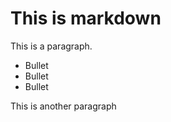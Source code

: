 <!--docmeta
title     =   This is markdown
author    =   Steve George
created   =   2017-10-28
-->
# This is markdown

This is a paragraph.

* Bullet
* Bullet
* Bullet

This is another paragraph
